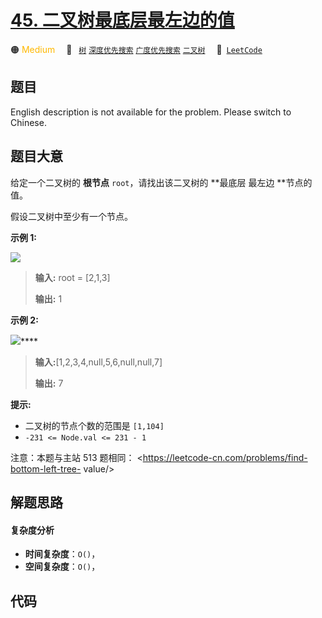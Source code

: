 # [45. 二叉树最底层最左边的值](https://leetcode.cn/problems/LwUNpT)

🟠 <font color=#ffb800>Medium</font>&emsp; 🔖&ensp; [`树`](/tag/tree.md) [`深度优先搜索`](/tag/depth-first-search.md) [`广度优先搜索`](/tag/breadth-first-search.md) [`二叉树`](/tag/binary-tree.md)&emsp; 🔗&ensp;[`LeetCode`](https://leetcode.cn/problems/LwUNpT)

## 题目

English description is not available for the problem. Please switch to
Chinese.


## 题目大意

给定一个二叉树的 **根节点** `root`，请找出该二叉树的 **最底层  最左边 **节点的值。

假设二叉树中至少有一个节点。



**示例 1:**

![](https://assets.leetcode.com/uploads/2020/12/14/tree1.jpg)

> 
> 
> 
> 
> 
> **输入:** root = [2,1,3]
> 
> **输出:** 1
> 
> 

**示例 2:**

![](https://assets.leetcode.com/uploads/2020/12/14/tree2.jpg)****

> 
> 
> 
> 
> 
> **输入:**[1,2,3,4,null,5,6,null,null,7]
> 
> **输出:** 7
> 
> 



**提示:**

  * 二叉树的节点个数的范围是 `[1,104]`
  * `-231 <= Node.val <= 231 - 1` 



注意：本题与主站 513 题相同： <https://leetcode-cn.com/problems/find-bottom-left-tree-
value/>


## 解题思路

#### 复杂度分析

- **时间复杂度**：`O()`，
- **空间复杂度**：`O()`，

## 代码

```javascript

```